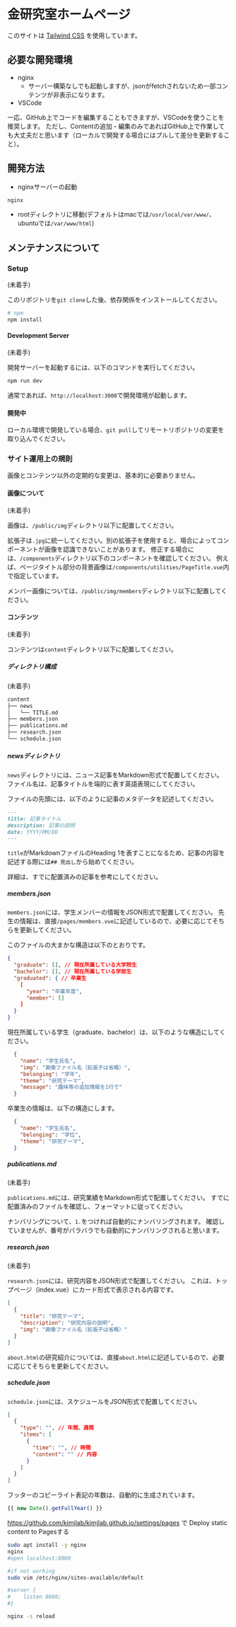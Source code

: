 # 金研究室ホームページ

このサイトは [Tailwind CSS](https://tailwindcss.com/) を使用しています。

## 必要な開発環境

- nginx
  - サーバー構築なしでも起動しますが、jsonがfetchされないため一部コンテンツが非表示になります。
- VSCode

一応、GitHub上でコードを編集することもできますが、VSCodeを使うことを推奨します。
ただし、Contentの追加・編集のみであればGitHub上で作業しても大丈夫だと思います（ローカルで開発する場合にはプルして差分を更新すること）。

## 開発方法

- nginxサーバーの起動
```sh
nginx
```

- rootディレクトリに移動(デフォルトはmacでは`/usr/local/var/www/`、ubuntuでは`/var/www/html`)

## メンテナンスについて

### Setup
(未着手)

このリポジトリを`git clone`した後、依存関係をインストールしてください。

```bash
# npm
npm install
```

#### Development Server
(未着手)

開発サーバーを起動するには、以下のコマンドを実行してください。

```bash
npm run dev
```

通常であれば、`http://localhost:3000`で開発環境が起動します。

#### 開発中

ローカル環境で開発している場合、`git pull`してリモートリポジトリの変更を取り込んでください。

### サイト運用上の規則

画像とコンテンツ以外の定期的な変更は、基本的に必要ありません。

#### 画像について
(未着手)

画像は、`/public/img`ディレクトリ以下に配置してください。

拡張子は`.jpg`に統一してください。別の拡張子を使用すると、場合によってコンポーネントが画像を認識できないことがあります。
修正する場合には、`/components`ディレクトリ以下のコンポーネントを確認してください。
例えば、ページタイトル部分の背景画像は`/components/utilities/PageTitle.vue`内で指定しています。

メンバー画像については、`/public/img/members`ディレクトリ以下に配置してください。

#### コンテンツ
(未着手)

コンテンツは`content`ディレクトリ以下に配置してください。

##### ディレクトリ構成
(未着手)

```bash
content
├── news
│   └── TITLE.md
├── members.json
├── publications.md
├── research.json
└── schedule.json
```

##### newsディレクトリ

`news`ディレクトリには、ニュース記事をMarkdown形式で配置してください。
ファイル名は、記事タイトルを端的に表す英語表現にしてください。

ファイルの先頭には、以下のように記事のメタデータを記述してください。

```markdown
---
title: 記事タイトル
description: 記事の説明
date: YYYY/MM/DD
---
```

`title`がMarkdownファイルのHeading 1を表すことになるため、記事の内容を記述する際には`## 見出し`から始めてください。

詳細は、すでに配置済みの記事を参考にしてください。

##### members.json

`members.json`には、学生メンバーの情報をJSON形式で配置してください。
先生の情報は、直接`/pages/members.vue`に記述しているので、必要に応じてそちらを更新してください。

このファイルの大まかな構造は以下のとおりです。

```json
{
  "graduate": [], // 現在所属している大学院生
  "bachelor": [], // 現在所属している学部生
  "graduated": { // 卒業生
    [
      "year": "卒業年度",
      "member": []
    ]
  }
}
```

現在所属している学生（graduate、bachelor）は、以下のような構造にしてください。

```json
  {
    "name": "学生氏名",
    "img": "画像ファイル名（拡張子は省略）",
    "belonging": "学年",
    "theme": "研究テーマ",
    "message": "趣味等の追加情報を1行で"
  }
```

卒業生の情報は、以下の構造にします。

```json
  {
    "name": "学生氏名",
    "belonging": "学位",
    "theme": "研究テーマ",
  }
```

##### publications.md
(未着手)

`publications.md`には、研究業績をMarkdown形式で配置してください。
すでに配置済みのファイルを確認し、フォーマットに従ってください。

ナンバリングについて、`1.`をつければ自動的にナンバリングされます。
確認していませんが、番号がバラバラでも自動的にナンバリングされると思います。

##### research.json

(未着手)

`research.json`には、研究内容をJSON形式で配置してください。
これは、トップページ（index.vue）にカード形式で表示される内容です。

```json
[
  {
    "title": "研究テーマ",
    "description": "研究内容の説明",
    "img": "画像ファイル名（拡張子は省略）"
  }
]
```

`about.html`の研究紹介については、直接`about.html`に記述しているので、必要に応じてそちらを更新してください。

##### schedule.json

`schedule.json`には、スケジュールをJSON形式で配置してください。

```json
[
  {
    "type": "", // 年間、週間
    "items": [
      {
        "time": "", // 時間
        "content": "" // 内容
      }
    ]
  }
]
```


フッターのコピーライト表記の年数は、自動的に生成されています。

```js
{{ new Date().getFullYear() }}
```

https://github.com/kimjlab/kimjlab.github.io/settings/pages 
で Deploy static content to Pagesする


```sh
sudo apt install -y nginx
nginx
#open localhost:8080

#if not working
sudo vim /etc/nginx/sites-available/default

#server {
#    listen 8080;
#}

nginx -s reload
```
